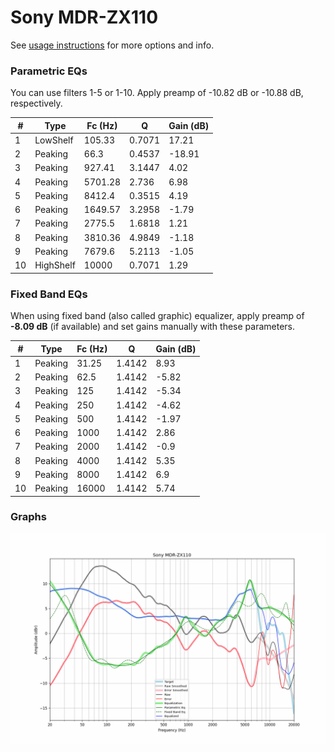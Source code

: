 # Sony MDR-ZX110
See [usage instructions](https://github.com/jaakkopasanen/AutoEq#usage) for more options and info.

### Parametric EQs
You can use filters 1-5 or 1-10. Apply preamp of -10.82 dB or -10.88 dB, respectively.

|   # | Type      |   Fc (Hz) |      Q |   Gain (dB) |
|-----|-----------|-----------|--------|-------------|
|   1 | LowShelf  |    105.33 | 0.7071 |       17.21 |
|   2 | Peaking   |     66.3  | 0.4537 |      -18.91 |
|   3 | Peaking   |    927.41 | 3.1447 |        4.02 |
|   4 | Peaking   |   5701.28 | 2.736  |        6.98 |
|   5 | Peaking   |   8412.4  | 0.3515 |        4.19 |
|   6 | Peaking   |   1649.57 | 3.2958 |       -1.79 |
|   7 | Peaking   |   2775.5  | 1.6818 |        1.21 |
|   8 | Peaking   |   3810.36 | 4.9849 |       -1.18 |
|   9 | Peaking   |   7679.6  | 5.2113 |       -1.05 |
|  10 | HighShelf |  10000    | 0.7071 |        1.29 |

### Fixed Band EQs
When using fixed band (also called graphic) equalizer, apply preamp of **-8.09 dB** (if available) and set gains manually with these parameters.

|   # | Type    |   Fc (Hz) |      Q |   Gain (dB) |
|-----|---------|-----------|--------|-------------|
|   1 | Peaking |     31.25 | 1.4142 |        8.93 |
|   2 | Peaking |     62.5  | 1.4142 |       -5.82 |
|   3 | Peaking |    125    | 1.4142 |       -5.34 |
|   4 | Peaking |    250    | 1.4142 |       -4.62 |
|   5 | Peaking |    500    | 1.4142 |       -1.97 |
|   6 | Peaking |   1000    | 1.4142 |        2.86 |
|   7 | Peaking |   2000    | 1.4142 |       -0.9  |
|   8 | Peaking |   4000    | 1.4142 |        5.35 |
|   9 | Peaking |   8000    | 1.4142 |        6.9  |
|  10 | Peaking |  16000    | 1.4142 |        5.74 |

### Graphs
![](./Sony%20MDR-ZX110.png)
